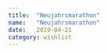 ```yaml
---
title:  "Neujahrsmarathon"
name:   "Neujahrsmarathon"
date:   2019-04-21
category: wishlist
---
```

